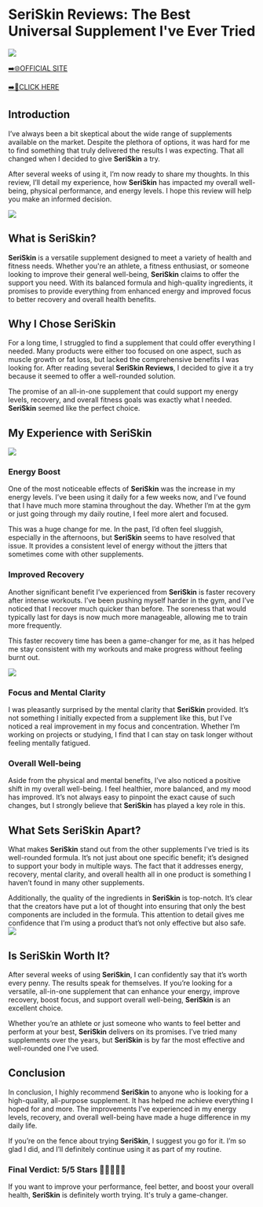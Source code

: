 # SeriSkin Reviews: The Best Universal Supplement I've Ever Tried

[![](https://static.vecteezy.com/system/resources/thumbnails/019/896/014/small/buy-now-gradient-button-with-cart-symbol-buy-now-illustration-png.png)](https://edetoop.top/lander/sugarpreland-1/seriskin.html) 

[➡️🌐OFFICIAL SITE](https://edetoop.top/lander/sugarpreland-1/seriskin.html) 

[➡️🔗CLICK HERE](https://edetoop.top/lander/sugarpreland-1/seriskin.html) 


## Introduction

I’ve always been a bit skeptical about the wide range of supplements available on the market. Despite the plethora of options, it was hard for me to find something that truly delivered the results I was expecting. That all changed when I decided to give **SeriSkin** a try.

After several weeks of using it, I’m now ready to share my thoughts. In this review, I’ll detail my experience, how **SeriSkin** has impacted my overall well-being, physical performance, and energy levels. I hope this review will help you make an informed decision. 

[![](https://wallpapers.com/images/hd/red-order-now-button-udg4jcj4arvn8b0n-2.png)](https://edetoop.top/lander/sugarpreland-1/seriskin.html)  

## What is SeriSkin?

**SeriSkin** is a versatile supplement designed to meet a variety of health and fitness needs. Whether you're an athlete, a fitness enthusiast, or someone looking to improve their general well-being, **SeriSkin** claims to offer the support you need. With its balanced formula and high-quality ingredients, it promises to provide everything from enhanced energy and improved focus to better recovery and overall health benefits.

## Why I Chose SeriSkin

For a long time, I struggled to find a supplement that could offer everything I needed. Many products were either too focused on one aspect, such as muscle growth or fat loss, but lacked the comprehensive benefits I was looking for. After reading several **SeriSkin Reviews**, I decided to give it a try because it seemed to offer a well-rounded solution.

The promise of an all-in-one supplement that could support my energy levels, recovery, and overall fitness goals was exactly what I needed. **SeriSkin** seemed like the perfect choice.

## My Experience with SeriSkin

[![](https://static.vecteezy.com/system/resources/thumbnails/019/896/014/small/buy-now-gradient-button-with-cart-symbol-buy-now-illustration-png.png)](https://edetoop.top/lander/sugarpreland-1/seriskin.html)

### Energy Boost

One of the most noticeable effects of **SeriSkin** was the increase in my energy levels. I’ve been using it daily for a few weeks now, and I’ve found that I have much more stamina throughout the day. Whether I’m at the gym or just going through my daily routine, I feel more alert and focused.

This was a huge change for me. In the past, I’d often feel sluggish, especially in the afternoons, but **SeriSkin** seems to have resolved that issue. It provides a consistent level of energy without the jitters that sometimes come with other supplements.

### Improved Recovery

Another significant benefit I’ve experienced from **SeriSkin** is faster recovery after intense workouts. I’ve been pushing myself harder in the gym, and I’ve noticed that I recover much quicker than before. The soreness that would typically last for days is now much more manageable, allowing me to train more frequently.

This faster recovery time has been a game-changer for me, as it has helped me stay consistent with my workouts and make progress without feeling burnt out.

[![](https://wallpapers.com/images/hd/red-order-now-button-udg4jcj4arvn8b0n-2.png)](https://edetoop.top/lander/sugarpreland-1/seriskin.html)  

### Focus and Mental Clarity

I was pleasantly surprised by the mental clarity that **SeriSkin** provided. It’s not something I initially expected from a supplement like this, but I’ve noticed a real improvement in my focus and concentration. Whether I’m working on projects or studying, I find that I can stay on task longer without feeling mentally fatigued.

### Overall Well-being

Aside from the physical and mental benefits, I’ve also noticed a positive shift in my overall well-being. I feel healthier, more balanced, and my mood has improved. It’s not always easy to pinpoint the exact cause of such changes, but I strongly believe that **SeriSkin** has played a key role in this.

## What Sets SeriSkin Apart?

What makes **SeriSkin** stand out from the other supplements I’ve tried is its well-rounded formula. It’s not just about one specific benefit; it’s designed to support your body in multiple ways. The fact that it addresses energy, recovery, mental clarity, and overall health all in one product is something I haven’t found in many other supplements.

Additionally, the quality of the ingredients in **SeriSkin** is top-notch. It’s clear that the creators have put a lot of thought into ensuring that only the best components are included in the formula. This attention to detail gives me confidence that I’m using a product that’s not only effective but also safe.
[![](https://static.vecteezy.com/system/resources/thumbnails/019/896/014/small/buy-now-gradient-button-with-cart-symbol-buy-now-illustration-png.png)](https://edetoop.top/lander/sugarpreland-1/seriskin.html)
## Is SeriSkin Worth It?

After several weeks of using **SeriSkin**, I can confidently say that it’s worth every penny. The results speak for themselves. If you’re looking for a versatile, all-in-one supplement that can enhance your energy, improve recovery, boost focus, and support overall well-being, **SeriSkin** is an excellent choice.

Whether you’re an athlete or just someone who wants to feel better and perform at your best, **SeriSkin** delivers on its promises. I’ve tried many supplements over the years, but **SeriSkin** is by far the most effective and well-rounded one I’ve used.

## Conclusion

In conclusion, I highly recommend **SeriSkin** to anyone who is looking for a high-quality, all-purpose supplement. It has helped me achieve everything I hoped for and more. The improvements I’ve experienced in my energy levels, recovery, and overall well-being have made a huge difference in my daily life.

If you’re on the fence about trying **SeriSkin**, I suggest you go for it. I’m so glad I did, and I’ll definitely continue using it as part of my routine.

### Final Verdict: 5/5 Stars 🌟🌟🌟🌟🌟

If you want to improve your performance, feel better, and boost your overall health, **SeriSkin** is definitely worth trying. It's truly a game-changer.

